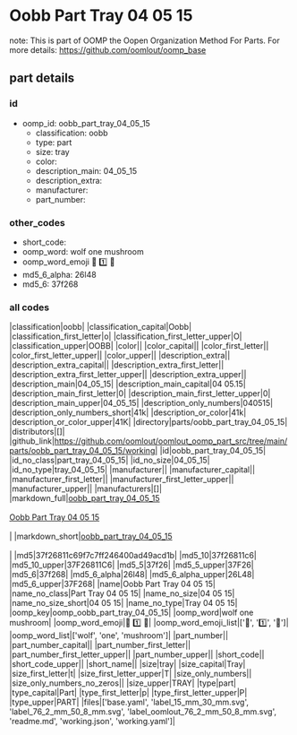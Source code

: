# Oobb Part Tray 04 05 15  

note: This is part of OOMP the Oopen Organization Method For Parts. For more details: https://github.com/oomlout/oomp_base

##  part details





### id
* oomp_id: oobb_part_tray_04_05_15
  * classification: oobb
  * type: part
  * size: tray
  * color: 
  * description_main: 04_05_15
  * description_extra: 
  * manufacturer: 
  * part_number: 

### other_codes
* short_code: 
* oomp_word: wolf one mushroom
* oomp_word_emoji :wolf: :one: :mushroom:
* md5_6_alpha: 26l48
* md5_6: 37f268

### all codes 
|classification|oobb|
|classification_capital|Oobb|
|classification_first_letter|o|
|classification_first_letter_upper|O|
|classification_upper|OOBB|
|color||
|color_capital||
|color_first_letter||
|color_first_letter_upper||
|color_upper||
|description_extra||
|description_extra_capital||
|description_extra_first_letter||
|description_extra_first_letter_upper||
|description_extra_upper||
|description_main|04_05_15|
|description_main_capital|04 05.15|
|description_main_first_letter|0|
|description_main_first_letter_upper|0|
|description_main_upper|04_05_15|
|description_only_numbers|040515|
|description_only_numbers_short|41k|
|description_or_color|41k|
|description_or_color_upper|41K|
|directory|parts/oobb_part_tray_04_05_15|
|distributors|[]|
|github_link|https://github.com/oomlout/oomlout_oomp_part_src/tree/main/parts/oobb_part_tray_04_05_15/working|
|id|oobb_part_tray_04_05_15|
|id_no_class|part_tray_04_05_15|
|id_no_size|04_05_15|
|id_no_type|tray_04_05_15|
|manufacturer||
|manufacturer_capital||
|manufacturer_first_letter||
|manufacturer_first_letter_upper||
|manufacturer_upper||
|manufacturers|[]|
|markdown_full|[oobb_part_tray_04_05_15](https://github.com/oomlout/oomlout_oomp_part_src/tree/main/parts/oobb_part_tray_04_05_15/working)<br>[](https://github.com/oomlout/oomlout_oomp_part_src/tree/main/parts/oobb_part_tray_04_05_15/working)<br>[Oobb Part Tray 04 05 15](https://github.com/oomlout/oomlout_oomp_part_src/tree/main/parts/oobb_part_tray_04_05_15/working)<br><br>|
|markdown_short|[oobb_part_tray_04_05_15](https://github.com/oomlout/oomlout_oomp_part_src/tree/main/parts/oobb_part_tray_04_05_15/working)<br><br>|
|md5|37f26811c69f7c7ff246400ad49acd1b|
|md5_10|37f26811c6|
|md5_10_upper|37F26811C6|
|md5_5|37f26|
|md5_5_upper|37F26|
|md5_6|37f268|
|md5_6_alpha|26l48|
|md5_6_alpha_upper|26L48|
|md5_6_upper|37F268|
|name|Oobb Part Tray 04 05 15|
|name_no_class|Part Tray 04 05 15|
|name_no_size|04 05 15|
|name_no_size_short|04 05 15|
|name_no_type|Tray 04 05 15|
|oomp_key|oomp_oobb_part_tray_04_05_15|
|oomp_word|wolf one mushroom|
|oomp_word_emoji|:wolf: :one: :mushroom:|
|oomp_word_emoji_list|[':wolf:', ':one:', ':mushroom:']|
|oomp_word_list|['wolf', 'one', 'mushroom']|
|part_number||
|part_number_capital||
|part_number_first_letter||
|part_number_first_letter_upper||
|part_number_upper||
|short_code||
|short_code_upper||
|short_name||
|size|tray|
|size_capital|Tray|
|size_first_letter|t|
|size_first_letter_upper|T|
|size_only_numbers||
|size_only_numbers_no_zeros||
|size_upper|TRAY|
|type|part|
|type_capital|Part|
|type_first_letter|p|
|type_first_letter_upper|P|
|type_upper|PART|
|files|['base.yaml', 'label_15_mm_30_mm.svg', 'label_76_2_mm_50_8_mm.svg', 'label_oomlout_76_2_mm_50_8_mm.svg', 'readme.md', 'working.json', 'working.yaml']|
